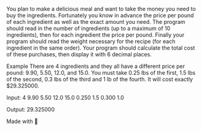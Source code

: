 You plan to make a delicious meal and want to take the money you need to buy the ingredients. Fortunately you know in advance the price per pound of each ingredient as well as the exact amount you need. The program should read in the number of ingredients (up to a maximum of 10 ingredients), then for each ingredient the price per pound. Finally your program should read the weight necessary for the recipe (for each ingredient in the same order). Your program should calculate the total cost of these purchases, then display it with 6 decimal places.

 

Example
There are 4 ingredients and they all have a different price per pound: 9.90, 5.50, 12.0, and 15.0. You must take 0.25 lbs of the first, 1.5 lbs of the second, 0.3 lbs of the third and 1 lb of the fourth. It will cost exactly $29.325000.

Input:
4
9.90 5.50 12.0 15.0
0.250 1.5 0.300 1.0

Output:
29.325000

Made with 